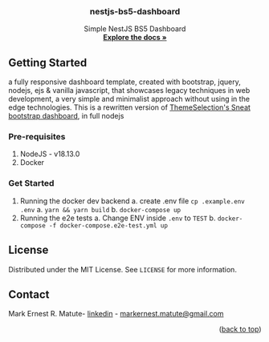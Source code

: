 <a name="readme-top"></a>

<!-- PROJECT LOGO -->
<br />
<div align="center">
<h3 align="center">nestjs-bs5-dashboard</h3>
  <p align="center">
    Simple NestJS BS5 Dashboard
    <br />
    <a href="https://github.com/SimpleIdeaLabs/nestjs-bs5-dashboard"><strong>Explore the docs »</strong></a>
    <br />
  </p>
</div>

<!-- GETTING STARTED -->
## Getting Started

a fully responsive dashboard template, created with bootstrap, jquery, nodejs, ejs & vanilla javascript, that showcases legacy techniques in web development,
a very simple and minimalist approach without using in the edge technologies. This is a rewritten version of <a href="https://demos.themeselection.com/sneat-bootstrap-html-admin-template-free/html/" target="_blank">ThemeSelection's Sneat bootstrap dashboard</a>,
in full nodejs

### Pre-requisites
1. NodeJS - v18.13.0
2. Docker

### Get Started

  1. Running the docker dev backend
    a. create .env file `cp .example.env .env`
    a. `yarn && yarn build`
    b. `docker-compose up`
  2. Running the e2e tests
    a. Change ENV inside `.env` to `TEST`
    b. `docker-compose -f docker-compose.e2e-test.yml up`

<!-- LICENSE -->
## License

Distributed under the MIT License. See `LICENSE` for more information.

<!-- CONTACT -->
## Contact

Mark Ernest R. Matute- [linkedin](https://www.linkedin.com/in/mark-matute/) - markernest.matute@gmail.com

<p align="right">(<a href="#readme-top">back to top</a>)</p>
